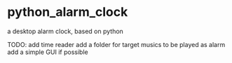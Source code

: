 # python_alarm_clock
a desktop alarm clock, based on python

TODO:
add time reader
add a folder for target musics to be played as alarm
add a simple GUI if possible
